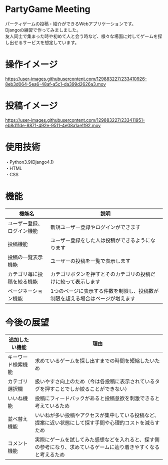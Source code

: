# PartyGame Meeting
パーティゲームの投稿・紹介ができるWebアプリケーションです。  
Djangoの練習で作ってみましました。  
友人同士で集まった時や初めて人と会う時など、様々な場面に対してゲームを探し出せるサービスを想定しています。

# 操作イメージ
https://user-images.githubusercontent.com/129883227/233410926-8eb3d064-5ea6-48af-a5c1-da399d2626a3.mov

# 投稿イメージ
https://user-images.githubusercontent.com/129883227/233411951-eb8d11de-8871-492e-9511-4e08a1ae1f92.mov

# 使用技術
・Python3.9(Django4.1)  
・HTML  
・CSS

# 機能
機能名|説明
-|-
ユーザー登録、ログイン機能|新規ユーザー登録やログインができます　　
投稿機能|ユーザー登録をした人は投稿ができるようになります　　
投稿の一覧表示機能|ユーザーの投稿を一覧で表示します　　
カテゴリ毎に投稿を絞る機能|カテゴリボタンを押すとそのカテゴリの投稿だけに絞って表示します　　
ページネーション機能|1つのページに表示する件数を制限し、投稿数が制限を超える場合はページが増えます　　

# 今後の展望
追加したい機能|理由
-|-
キーワード検索機能|求めているゲームを探し出すまでの時間を短縮したいため
カテゴリ選択欄|扱いやすさ向上のため（今は各投稿に表示されているタグを押すことでしか絞ることができない）
いいね機能|投稿にフィードバックがあると投稿意欲を刺激できると考えているため
並べ替え機能|いいねが多い投稿やアクセスが集中している投稿など、提案に近い状態にして探す手間や心理的コストを減らすため
コメント機能|実際にゲームを試してみた感想などを入れると、探す側の参考になり、求めているゲームに辿り着きやすくなると考えるため

